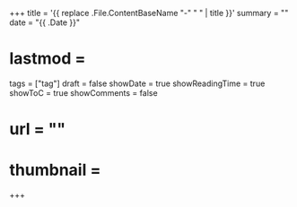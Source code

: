 +++
title = '{{ replace .File.ContentBaseName "-" " " | title }}'
summary = ""
date = "{{ .Date }}"
# lastmod = 
tags = ["tag"]
draft = false
showDate = true
showReadingTime = true
showToC = true
showComments = false
# url = ""
# thumbnail = 
+++
